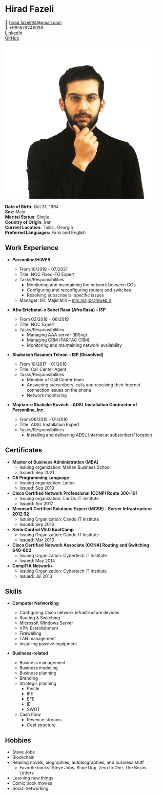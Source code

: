 # Hirad Fazeli
:email: hirad.fazeli94@gmail.com<br/>
:iphone: +995579245036<br/>
[LinkedIn](https://linkedin.com/in/hiradfazeli)<br/>
[GitHub](https://github.com/hiradfazeli)<br/>

![Hirad Fazeli](img/hirad-fazeli.png) 

**Date of Birth:** Oct 31, 1994<br/>
**Sex:** Male<br/>
**Marital Status:** Single<br/>
**Country of Origin:** Iran<br/>
**Current Location:** Tbilisi, Georgia<br/>
**Preferred Languages:** Farsi and English

## Work Experience
- **Parsonline/HiWEB**
  - From 10/2019 – 07/2021
  - Title: NOC Fixed-FO Expert
  - Tasks/Responsibilities
    - Monitoring and maintaining the network between COs
    - Configuring and reconfiguring routers and switches
    - Resolving subscribers' specific issues
  - Manager: Mr. Majid Miri – miri.majid@hiweb.ir

- **Afra Ertebatat-e Sabet Rasa (Afra Rasa) – ISP**
  - From 03/2018 – 06/2019
  - Title: NOC Expert
  - Tasks/Responsibilities
    - Managing AAA server (IBSng)
    - Managing CRM (PARTAC CRM)
    - Monitoring and maintaining network availability

- **Shabakeh Rasaneh Tehran – ISP (Dissolved)**
  - From 10/2017 – 01/2018
  - Title: Call Center Agent
  - Tasks/Responsibilities
    - Member of Call Center team
    - Answering subscribers’ calls and resolving their Internet connection issues on the phone
    - Network monitoring 

- **Mojrian-e Shabake Kavosh – ADSL Installation Contractor of Parsonline, Inc.**
  - From 06/2015 – 01/2016
  - Title: ADSL Installation Expert
  - Tasks/Responsibilities
    - Installing and delivering ADSL Internet at subscribers’ location

## Certificates
- **Master of Business Administration (MBA)**
  - Issuing organization: Mahan Business School
  - Issued: Sep 2021
- **C# Programming Language**
  - Issuing organization: Laitec
  - Issued: Sep 2019
- **Cisco Certified Network Professional (CCNP) Route 300-101**
  - Issuing organization: CanDo IT Institute
  - Issued: Apr 2017
- **Microsoft Certified Solutions Expert (MCSE) - Server Infrastructure 2012 R2**
  - Issuing Organization: Cando IT Institute
  - Issued: Sep 2016
- **Kerio Control V9.0 BootCamp**
  - Issuing Organization: Cando IT Institute
  - Issued: Mar 2016
- **Cisco Certified Network Associate (CCNA) Routing and Switching 640-802**
  - Issuing Organization: Cybertech IT Institute
  - Issued: May 2014
- **CompTIA Network+**
  - Issuing Organization: Cybertech IT Institute
  - Issued: Jul 2013

## Skills
- **Computer Networking**
  - Configuring Cisco network infrastructure devices
  - Routing & Switching
  - Microsoft Windows Server
  - VPN Establishment
  - Firewalling
  - LAN management
  - Installing passive equipment

- **Business-related**
  - Business management
  - Business modeling
  - Business planning
  - Branding
  - Strategic planning
    - Pestle
    - IFE
    - EFE
    - IE
    - SWOT
  - Cash Flow
    - Revenue streams
    - Cost structure

## Hobbies
- Steve Jobs
- Blockchain
- Reading novels, biographies, autobiographies, and business stuff
  - Favorite books: Steve Jobs, Shoe Dog, Zero to One, The Bezos Letters
- Learning new things
- Comic book movies
- Social networking
